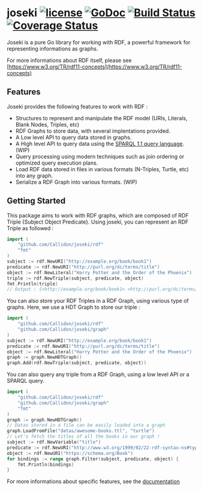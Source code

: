 # joseki [![license](https://img.shields.io/github/license/mashape/apistatus.svg?maxAge=2592000)]() [![GoDoc](https://godoc.org/github.com/Callidon/joseki/rdf?status.svg)](https://godoc.org/github.com/Callidon/joseki/) [![Build Status](https://travis-ci.org/Callidon/joseki.svg?branch=master)](https://travis-ci.org/Callidon/joseki) [![Coverage Status](https://coveralls.io/repos/github/Callidon/joseki/badge.svg?branch=master&dummy=true)](https://coveralls.io/github/Callidon/joseki?branch=master)

Joseki is a pure Go library for working with RDF, a powerful framework for representing informations as graphs.

For more informations about RDF itself, please see [https://www.w3.org/TR/rdf11-concepts](https://www.w3.org/TR/rdf11-concepts)

## Features
Joseki provides the following features to work with RDF :
* Structures to represent and manipulate the RDF model (URIs, Literals, Blank Nodes, Triples, etc)
* RDF Graphs to store data, with several implentations provided.
* A Low level API to query data stored in graphs.
* A High level API to query data using the [SPARQL 1.1 query language](https://www.w3.org/TR/sparql11-overview/). (WIP)
* Query processing using modern techniques such as join ordering or optimized query execution plans.
* Load RDF data stored in files in various formats (N-Triples, Turtle, etc) into any graph.
* Serialize a RDF Graph into various formats. (WIP)

## Getting Started
This package aims to work with RDF graphs, which are composed of RDF Triple {Subject Object Predicate}.
Using joseki, you can represent an RDF Triple as followed :
```go
import (
    "github.com/Callidon/joseki/rdf"
    "fmt"
)
subject := rdf.NewURI("http://example.org/book/book1")
predicate := rdf.NewURI("http://purl.org/dc/terms/title")
object := rdf.NewLiteral("Harry Potter and the Order of the Phoenix")
triple := rdf.NewTriple(subject, predicate, object)
fmt.Println(triple)
// Output : {<http://example.org/book/book1> <http://purl.org/dc/terms/title> "Harry Potter and the Order of the Phoenix"}
```
You can also store your RDF Triples in a RDF Graph, using various type of graphs.
Here, we use a HDT Graph to store our triple :
```go
import (
    "github.com/Callidon/joseki/rdf"
    "github.com/Callidon/joseki/graph"
)
subject := rdf.NewURI("http://example.org/book/book1")
predicate := rdf.NewURI("http://purl.org/dc/terms/title")
object := rdf.NewLiteral("Harry Potter and the Order of the Phoenix")
graph := graph.NewHDTGraph()
graph.Add(rdf.NewTriple(subject, predicate, object))
```
You can also query any triple from a RDF Graph, using a low level API or a SPARQL query.
```go
import (
    "github.com/Callidon/joseki/rdf"
    "github.com/Callidon/joseki/graph"
    "fmt"
)
graph := graph.NewHDTGraph()
// Datas stored in a file can be easily loaded into a graph
graph.LoadFromFile("datas/awesome-books.ttl", "turtle")
// Let's fetch the titles of all the books in our graph !
subject := rdf.NewVariable("title")
predicate := rdf.NewURI("http://www.w3.org/1999/02/22-rdf-syntax-ns#type")
object := rdf.NewURI("https://schema.org/Book")
for bindings := range graph.Filter(subject, predicate, object) {
    fmt.Println(bindings)
}
 ```
For more informations about specific features, see the [documentation](https://godoc.org/github.com/Callidon/joseki/)
